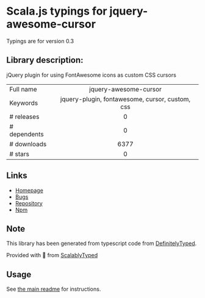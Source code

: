 
# Scala.js typings for jquery-awesome-cursor

Typings are for version 0.3

## Library description:
jQuery plugin for using FontAwesome icons as custom CSS cursors

|                    |                 |
| ------------------ | :-------------: |
| Full name          | jquery-awesome-cursor |
| Keywords           | jquery-plugin, fontawesome, cursor, custom, css |
| # releases         | 0 |
| # dependents       | 0 |
| # downloads        | 6377 |
| # stars            | 0 |

## Links
- [Homepage](https://jwarby.github.io/jquery-awesome-cursor)
- [Bugs](http://github.com/jwarby/jquery-awesome-cursor/issues)
- [Repository](https://github.com/jwarby/jquery-awesome-cursor)
- [Npm](https://www.npmjs.com/package/jquery-awesome-cursor)
    


## Note
This library has been generated from typescript code from [DefinitelyTyped](https://definitelytyped.org).

Provided with :purple_heart: from [ScalablyTyped](https://github.com/oyvindberg/ScalablyTyped)

## Usage
See [the main readme](../../readme.md) for instructions.


